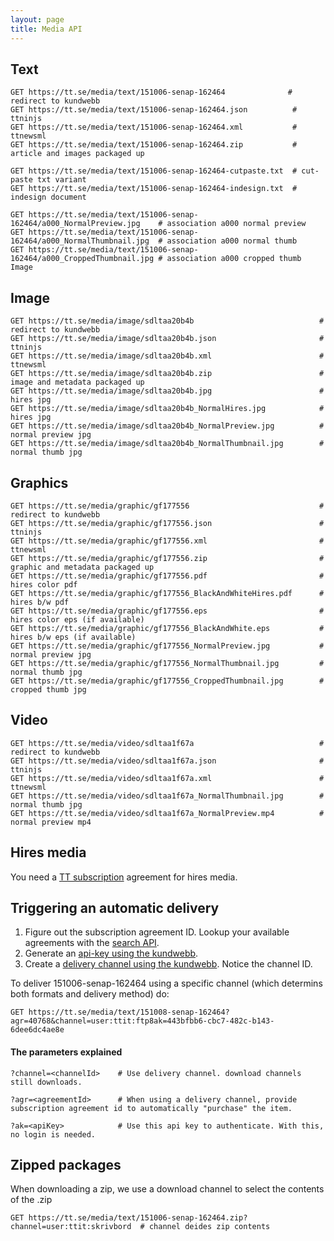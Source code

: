 ```yaml
---
layout: page
title: Media API
---
```


## Text

```
GET https://tt.se/media/text/151006-senap-162464              # redirect to kundwebb
GET https://tt.se/media/text/151006-senap-162464.json          # ttninjs
GET https://tt.se/media/text/151006-senap-162464.xml           # ttnewsml
GET https://tt.se/media/text/151006-senap-162464.zip           # article and images packaged up

GET https://tt.se/media/text/151006-senap-162464-cutpaste.txt  # cut-paste txt variant
GET https://tt.se/media/text/151006-senap-162464-indesign.txt  # indesign document

GET https://tt.se/media/text/151006-senap-162464/a000_NormalPreview.jpg    # association a000 normal preview
GET https://tt.se/media/text/151006-senap-162464/a000_NormalThumbnail.jpg  # association a000 normal thumb
GET https://tt.se/media/text/151006-senap-162464/a000_CroppedThumbnail.jpg # association a000 cropped thumb
Image
```

## Image

```
GET https://tt.se/media/image/sdltaa20b4b                            # redirect to kundwebb
GET https://tt.se/media/image/sdltaa20b4b.json                       # ttninjs
GET https://tt.se/media/image/sdltaa20b4b.xml                        # ttnewsml
GET https://tt.se/media/image/sdltaa20b4b.zip                        # image and metadata packaged up
GET https://tt.se/media/image/sdltaa20b4b.jpg                        # hires jpg
GET https://tt.se/media/image/sdltaa20b4b_NormalHires.jpg            # hires jpg
GET https://tt.se/media/image/sdltaa20b4b_NormalPreview.jpg          # normal preview jpg
GET https://tt.se/media/image/sdltaa20b4b_NormalThumbnail.jpg        # normal thumb jpg
```

## Graphics

```
GET https://tt.se/media/graphic/gf177556                             # redirect to kundwebb
GET https://tt.se/media/graphic/gf177556.json                        # ttninjs
GET https://tt.se/media/graphic/gf177556.xml                         # ttnewsml
GET https://tt.se/media/graphic/gf177556.zip                         # graphic and metadata packaged up
GET https://tt.se/media/graphic/gf177556.pdf                         # hires color pdf
GET https://tt.se/media/graphic/gf177556_BlackAndWhiteHires.pdf      # hires b/w pdf
GET https://tt.se/media/graphic/gf177556.eps                         # hires color eps (if available)
GET https://tt.se/media/graphic/gf177556_BlackAndWhite.eps           # hires b/w eps (if available)
GET https://tt.se/media/graphic/gf177556_NormalPreview.jpg           # normal preview jpg
GET https://tt.se/media/graphic/gf177556_NormalThumbnail.jpg         # normal thumb jpg
GET https://tt.se/media/graphic/gf177556_CroppedThumbnail.jpg        # cropped thumb jpg
```

## Video

```
GET https://tt.se/media/video/sdltaa1f67a                            # redirect to kundwebb
GET https://tt.se/media/video/sdltaa1f67a.json                       # ttninjs
GET https://tt.se/media/video/sdltaa1f67a.xml                        # ttnewsml
GET https://tt.se/media/video/sdltaa1f67a_NormalThumbnail.jpg        # normal thumb jpg
GET https://tt.se/media/video/sdltaa1f67a_NormalPreview.mp4          # normal preview mp4
```

## Hires media

You need a
[TT subscription](https://support.tt.se/hc/sv/categories/200182508-Kontakta-oss)
agreement for hires media.

## Triggering an automatic delivery

1. Figure out the subscription agreement ID. Lookup your available
agreements with the [search API](search-api.html#lookup-your-productsagreements).
2. Generate an
   [api-key using the kundwebb](https://beta.tt.se/mina-sidor/api-nycklar).
3. Create a
   [delivery channel using the kundwebb](https://beta.tt.se/mina-sidor/kanaler). Notice
   the channel ID.

To deliver 151006-senap-162464 using a specific channel (which determins both formats and delivery method) do:

```
GET https://tt.se/media/text/151008-senap-162464?agr=40768&channel=user:ttit:ftp8ak=443bfbb6-cbc7-482c-b143-6dee6dc4ae8e
```

#### The parameters explained

```
?channel=<channelId>    # Use delivery channel. download channels still downloads.
```

```
?agr=<agreementId>      # When using a delivery channel, provide subscription agreement id to automatically "purchase" the item.
```

```
?ak=<apiKey>            # Use this api key to authenticate. With this, no login is needed.
```


## Zipped packages

When downloading a zip, we use a download channel to select the contents of the .zip

```
GET https://tt.se/media/text/151006-senap-162464.zip?channel=user:ttit:skrivbord  # channel deides zip contents
```

